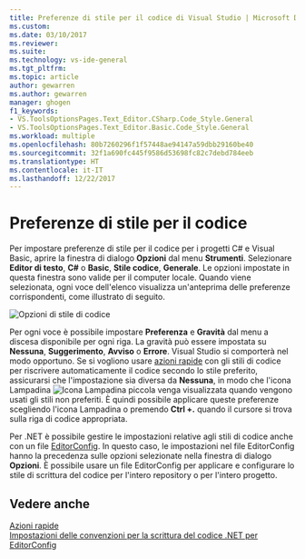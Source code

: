 ```yaml
---
title: Preferenze di stile per il codice di Visual Studio | Microsoft Docs
ms.custom: 
ms.date: 03/10/2017
ms.reviewer: 
ms.suite: 
ms.technology: vs-ide-general
ms.tgt_pltfrm: 
ms.topic: article
author: gewarren
ms.author: gewarren
manager: ghogen
f1_keywords:
- VS.ToolsOptionsPages.Text_Editor.CSharp.Code_Style.General
- VS.ToolsOptionsPages.Text_Editor.Basic.Code_Style.General
ms.workload: multiple
ms.openlocfilehash: 80b7260296f1f57448ae94147a59dbb29160be40
ms.sourcegitcommit: 32f1a690fc445f9586d53698fc82c7debd784eeb
ms.translationtype: HT
ms.contentlocale: it-IT
ms.lasthandoff: 12/22/2017
---
```

# <a name="code-style-preferences"></a>Preferenze di stile per il codice

Per impostare preferenze di stile per il codice per i progetti C# e Visual Basic, aprire la finestra di dialogo **Opzioni** dal menu **Strumenti**. Selezionare **Editor di testo**, **C#** o **Basic**, **Stile codice**, **Generale**. Le opzioni impostate in questa finestra sono valide per il computer locale. Quando viene selezionata, ogni voce dell'elenco visualizza un'anteprima delle preferenze corrispondenti, come illustrato di seguito.

![Opzioni di stile di codice](media/code-style-quick-actions-dialog.png)

Per ogni voce è possibile impostare **Preferenza** e **Gravità** dal menu a discesa disponibile per ogni riga. La gravità può essere impostata su **Nessuna**, **Suggerimento**, **Avviso** o **Errore**. Visual Studio si comporterà nel modo opportuno. Se si vogliono usare [azioni rapide](quick-actions.md) con gli stili di codice per riscrivere automaticamente il codice secondo lo stile preferito, assicurarsi che l'impostazione sia diversa da **Nessuna**, in modo che l'icona Lampadina ![Icona Lampadina piccola](media/vs2015_lightbulbsmall.png "VS2017_LightBulbSmall") venga visualizzata quando vengono usati gli stili non preferiti. È quindi possibile applicare queste preferenze scegliendo l'icona Lampadina o premendo **Ctrl +.** quando il cursore si trova sulla riga di codice appropriata.

Per .NET è possibile gestire le impostazioni relative agli stili di codice anche con un file [EditorConfig](../ide/editorconfig-code-style-settings-reference.md). In questo caso, le impostazioni nel file EditorConfig hanno la precedenza sulle opzioni selezionate nella finestra di dialogo **Opzioni**. È possibile usare un file EditorConfig per applicare e configurare lo stile di scrittura del codice per l'intero repository o per l'intero progetto.

## <a name="see-also"></a>Vedere anche

[Azioni rapide](quick-actions.md)  
[Impostazioni delle convenzioni per la scrittura del codice .NET per EditorConfig](../ide/editorconfig-code-style-settings-reference.md)